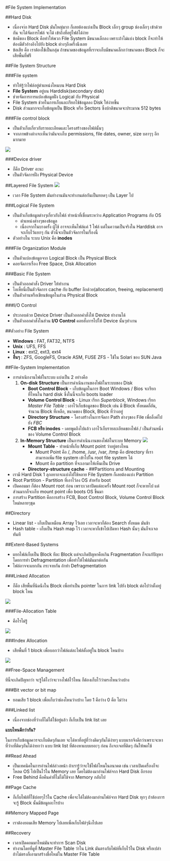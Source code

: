#File System Implementation

##Hard Disk
* เนื่องจา่ก Hard Disk มันใหญ่มาก ก็เลยต้องแบ่งเป็น Block เล็กๆ group ช่องเล็กๆ เข้าด้วยกัน จะได้จัดการไฟล์ จะได้ เข้าถึงที่อยู่ไฟล์ได้ง่าย
* ข้อดีของ Block คือทำให้พวก File System มีขนาดเล็กลง เพราะถ้าไม่แบ่ง block ก็จะทำให้ต้องมีตัวอ้างอิงไปยัง block ต่างๆถึงครึ่งนึงเลย
* ข้อเสีย คือ เราต้องใช้เป็นกลุ่ม ถ้าขนาดของข้อมูลที่เราจะเก็บมีขนาดเล็กกว่าขนาดของ Block ก็จะเสียพื้นที่ฟรี

##File System Structure

###File system
* ทำให้รู้ว่าไฟล์อยู่ตำแหน่งไหนบน Hard Disk
* **File System** อยู่บน Harddisk(secondary disk)
* ช่วยจัดการการแปลงข้อมูลฝั่ง Logical กับ Physical
* File System ช่วยในการเก็บและเรียกใช้ข้อมูลลง Disk ให้ง่ายขึ้น
* Disk ส่วนมากจะเก็บข้อมูลเป็น Block หรือ Sectors ซึ่งปกติขนาดจะประมาณ 512 bytes

###File control block
* เป็นตัวเก็บเกี่ยวกับรายละเอียดและโครงสร้างของไฟล์นั้นๆ
* จากภาพข้างล่างจะเห็นว่ามันจะเก็บ permissions, file dates, owner, size บลาๆๆ อีกมากมาย

![](./imgs/file-control-block.jpg)

###Device driver

* ก็คือ Driver อะนะ
* เป็นตัวจัดการฝั่ง Physical Device

##Layered File System
![](./imgs/file-system-layer.jpg)
* เวลา File System มันทำงานมันจะทำงานต่อกันเป็นทอดๆ เป็น Layer ไป

###Logical File System
* เป็นตัวเก็บข้อมูลต่างๆเกี่ยวกับไฟล์ ทำหน้าที่เชื่อมระหว่าง Application Programs กับ OS
  * ตำแหน่งต่างๆของข้อมูล
  * เนื่องจากในบางครั้ง ผู้ใช้ อาจจะเห็นไฟล์แค่ 1 ไฟล์ แต่ในความเป็นจริงใน Harddisk อาจจะเก็บไว้แยกๆ กัน ตัวนี้จะเป็นตัวจัดการในเรื่องนี้
* ตัวอย่างใน ระบบ Unix คือ **inodes**

###File Organization Module
* เป็นตัวแปลงข้อมูลจาก Logical Block เป็น Physical Block
* คอยจัดการเรื่อง Free Space, Disk Allocation

###Basic File System
* เป็นตัวออกคำสั่ง Driver ให้ทำงาน
* ไอเหี้ยนี่เป็นตัวจัดการ cache กับ buffer อีกด้วย(allocation, freeing, replacement)
* เป็นตัวอ่านหรือเขียนข้อมูลในส่วน Physical Block

###I/O Control
* ประกอบด้วย Device Driver เป็นตัวออกคำสั่งให้ Device ทำงานได้
* เป็นตัวออกคำสั่งในส่วน **I/O Control** คอยสั่งการไปให้ Device นั้นๆทำงาน

##ตัวอย่าง File System
* **Windows** : FAT, FAT32, NTFS
* **Unix** : UFS, FFS
* **Linux** : ext2, ext3, ext4
* **อื่นๆ** : ZFS, GoogleFS, Oracle ASM, FUSE
ZFS - ใช้ใน Solari ของ SUN Java

##File-System Implementation
* การดำเนิกงานไฟล์ในระบบ แบ่งเป็น 2 อย่างคือ
  1. **On-disk Structure** เป็นการดำเนินงานของไฟล์ในระบบของ Disk
      - **Boot Control Block** - เก็บข้อมูลในการ Boot Windows / Bios จะเรียกที่ไหนใน hard disk ซึ่งในนี้จะเก็บ boots loader
      - **Volume Control Block** - Linux เรียก _Superblock_, Windows เรียก _Master File Table_ : เอาไว้เก็บข้อมูลของ Block เช่น มี Block ทั้งหมดกี่อัน, จำนวน Block ที่เหลือ, ขนาดของ Block, Block ที่ว่างอยู่
      - **Directory Structure** - โครงสร้างในการจัดกา Path ต่างๆของ File เพื่อลิ้งค์ไปยัง _FBC_
      - **FCB หรือ inodes** - เคยพูดถึงไปแล้ว เอาไว้เก็บรายละเอียดของไฟล์ / เป็นส่วนหนึ่งของ Volume Control Block
  2. **In-Memory Structure** เป็นการดำเนินงานของไฟล์ในระบบ Memory
  ![](./imgs/in-memory.jpg)
      - **Mount Table** - ทำหน้าที่เก็บ Mount point ว่าอยู่ตรงไหน
        - Mount Point คือ /, /home, /usr, /var, /tmp คือ directory ที่เราสามารถเพิ่ม file system เข้าไปใน root file system ได้
        - Mount คือ partition ที่จะเอามาให้เห็นเป็น Drive
      - **Directory-structure cache** -
##Partitions and Mounting
* เรามี Hard Disk 1 ลุกอยากจะแบ่งไปใช้หลาย File System ก็เลยต้องแบ่ง Partition
* Root Partition - Partition ที่เอาไว้ลง OS สำหรับ boot
* เปิดคอมมา ก็ต้อง Mount root ก่อน เพราะเวลาปิดแต่ละครั้ง Mount root ก็จะหายไป แต่ส่วนมากก็จะเก็บ mount point เพื่อ boots OS ขึ้นมา
* การสร้าง Partition คือการสร้าง FCB, Boot Control Block, Volume Control Block ใหม่หลายๆชุด

##Directory
* Linear list - เก็บเป็นเหมือน Array ไว้เลย เวลาจะหาก็ต้อง Search ทั้งหมด มันช้า
* Hash table - เก็บเป็น Hash map ไว้ เวลาจะหาก็เข้าไปเปิดหา Hash นั้นๆ มันก็จะเจอทันที

##Extent-Based Systems
* แยกไฟล์เก็บเป็น Block ทีละ Block แต่จะเกิดปัญหาคือเกิน Fragmentation ก็จะแก้ปัญหาโดยการทำ Defragmentation เพื่อทำให้ไฟล์มันมาต่อกัน
* ไฟล์อาจจะแยกกัน กระจายกัน ถ้าทำ Defragmentation

###Linked Allocation
* ก็คือ เสียพื้นที่นิดนึงใน Block เพื่อทำเป็น pointer ในการ link ไปยัง block ต่อไปว่าตั้งอยู่ block ไหน

![](./imgs/link.jpg)

###File-Allocation Table
* คือไรไม่รู้

![](./imgs/file-allocation.jpg)

###Index Allocation
* เสียพื้นที่ 1 block เพื่อบอกว่าไฟล์แต่ละไฟล์ตั้งอยู่ใน block ไหนบ้าง

![](./imgs/index-allocation.jpg)

##Free-Space Management

ทีนี้จะเกิดปัญหาว่า จะรู้ได้ไงว่าจะวางไฟล์ไว้ไหน ก็ต้องเก็บไว้ว่าตรงไหนว่างบ้าง

###Bit vector or bit map
* ยอมเสีย 1 block เพื่อเก็บว่าช่องไหนว่างบ้าง โดย 1 คือว่าง 0 คือ ไม่ว่าง

###Linked list
* เนื่องจากช่องที่ว่างก็ไม่ได้ใช้อยู่แล้ว ก็เก็บเป็น link list เลย

**แบบไหนดีกว่ากัน?**

ในการเก็บข้อมูลควรจะเก็บติดๆกันเลย จะได้หาที่อยู่ที่ว่างติดๆกันได้ง่ายๆ แบบแรกจึงดีกว่าเพราะจะหาที่ว่างที่ติดๆกันได้ง่ายกว่า แบบ link list ที่ต้องหาแบบเยอะๆ ก่อน ถึงจะเจอที่ติดๆ กันให้พอใช้

##Read Ahead
* เป็นเทคนิคในการอ่านไฟล์ล่วงหน้า ถ้าเรารู้ว่าจะใช้ไฟล์ไหนในอนาคต เช่น เวลาเปิดเครื่องก็จะโหลด OS ไปเป็นไว้ใน Memory เลย โดยไม่ต้องมาอ่านไฟล์จาก Hard Disk อีกรอบ
* Free Behind คือคืนค่าที่ไม่ได้ใช้จาก Memory กลับไป

##Page Cache
* ก็เก็บไฟล์ที่ใช้บ่อยๆไว้ใน Cache เพื่อจะได้ไม่ต้องมาอ่านไฟล์จาก Hard Disk ทุกๆ ถ้าต้องการจะรู้ Block นั้นมีข้อมูลอะไรบ้าง

##Memory Mapped Page
* เราต้องยอมเสีย Memory ไปเลยเพื่อเก็บไฟล์ๆนึงไปเลย

##Recovery
* เวลาเปิดคอมมาใหม่มันจะทำการ Scan Disk
* ทำงานโดยที่ดูที่ Master File Table ว่าใน Link มันตรงกับไฟล์ที่เก็บไว้ใน Disk หรือเปล่า ถ้าไม่ตรงก็เอามาสร้างชื่อใหม่ใน Master File Table 
